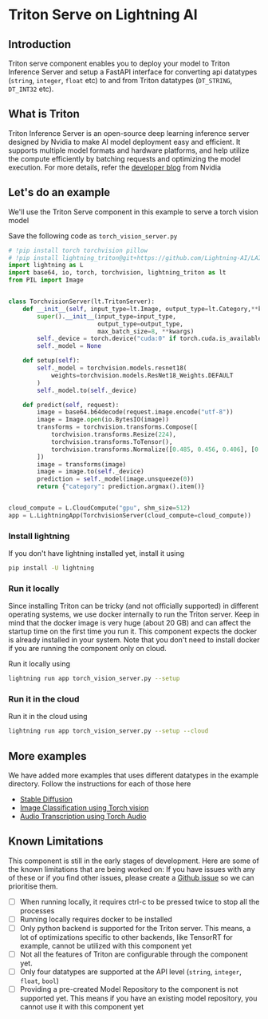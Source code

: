 # Triton Serve on Lightning AI

## Introduction

Triton serve component enables you to deploy your model to Triton Inference Server and setup a FastAPI interface
for converting api datatypes (`string`, `integer`, `float` etc) to and from Triton datatypes (`DT_STRING`, `DT_INT32` etc).

## What is Triton

Triton Inference Server is an open-source deep learning inference server designed by Nvidia to make AI model 
deployment easy and efficient.  It supports multiple model formats and hardware platforms, and help utilize the compute
efficiently by batching requests and optimizing the model execution. For more details, refer the
[developer blog](https://developer.nvidia.com/nvidia-triton-inference-server) from Nvidia

## Let's do an example

We'll use the Triton Serve component in this example to serve a torch vision model

Save the following code as `torch_vision_server.py`

```python
# !pip install torch torchvision pillow
# !pip install lightning_triton@git+https://github.com/Lightning-AI/LAI-Triton-Serve-Component.git
import lightning as L
import base64, io, torch, torchvision, lightning_triton as lt
from PIL import Image


class TorchvisionServer(lt.TritonServer):
    def __init__(self, input_type=lt.Image, output_type=lt.Category,**kwargs):
        super().__init__(input_type=input_type,
                         output_type=output_type,
                         max_batch_size=8, **kwargs)
        self._device = torch.device("cuda:0" if torch.cuda.is_available() else "cpu")
        self._model = None

    def setup(self):
        self._model = torchvision.models.resnet18(
            weights=torchvision.models.ResNet18_Weights.DEFAULT
        )
        self._model.to(self._device)

    def predict(self, request):
        image = base64.b64decode(request.image.encode("utf-8"))
        image = Image.open(io.BytesIO(image))
        transforms = torchvision.transforms.Compose([
            torchvision.transforms.Resize(224),
            torchvision.transforms.ToTensor(),
            torchvision.transforms.Normalize([0.485, 0.456, 0.406], [0.229, 0.224, 0.225])
        ])
        image = transforms(image)
        image = image.to(self._device)
        prediction = self._model(image.unsqueeze(0))
        return {"category": prediction.argmax().item()}


cloud_compute = L.CloudCompute("gpu", shm_size=512)
app = L.LightningApp(TorchvisionServer(cloud_compute=cloud_compute))
```

### Install lightning

If you don't have lightning installed yet, install it using

```bash
pip install -U lightning
```

### Run it locally

Since installing Triton can be tricky (and not officially supported) in different operating systems, 
we use docker internally to run the Triton server. Keep in mind that the docker image is very huge (about 20 GB) and can
affect the startup time on the first time you run it. This component expects the docker is already installed in 
your system. Note that you don't need to install docker if you are running the component only on cloud.

Run it locally using

```bash
lightning run app torch_vision_server.py --setup
```

### Run it in the cloud

Run it in the cloud using

```bash
lightning run app torch_vision_server.py --setup --cloud
```

## More examples

We have added more examples that uses different datatypes in the example directory. 
Follow the instructions for each of those here

- [Stable Diffusion](examples/stable-diffusion/README.md)
- [Image Classification using Torch vision](examples/torchvision/README.md)
- [Audio Transcription using Torch Audio](examples/torchaudio/README.md)


## Known Limitations

This component is still in the early stages of development. Here are some of the known limitations that are being
worked on: If you have issues with any of these or if you find other issues, please create a 
[Github issue](https://github.com/Lightning-AI/LAI-Triton-Server-Component/issues/new) so we can prioritise them.

- [ ] When running locally, it requires ctrl-c to be pressed twice to stop all the processes
- [ ] Running locally requires docker to be installed
- [ ] Only python backend is supported for the Triton server. This means, a lot of optimizations
      specific to other backends, like TensorRT for example, cannot be utilized with this component yet
- [ ] Not all the features of Triton are configurable through the component yet.
- [ ] Only four datatypes are supported at the API level (`string`, `integer`, `float`, `bool`)
- [ ] Providing a pre-created Model Repository to the component is not supported yet. This means if you have an existing
      model repository, you cannot use it with this component yet
